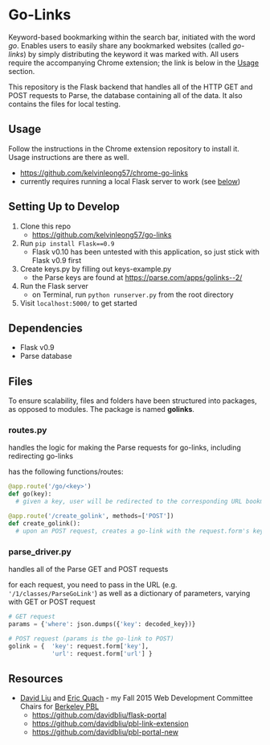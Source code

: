 # Go-Links

Keyword-based bookmarking within the search bar, initiated with the word *go*. Enables users to easily share any bookmarked websites (called *go-links*) by simply distributing the keyword it was marked with. All users require the accompanying Chrome extension; the link is below in the [Usage](#usage) section.

This repository is the Flask backend that handles all of the HTTP GET and POST requests to Parse, the database containing all of the data. It also contains the files for local testing.

## Usage

Follow the instructions in the Chrome extension repository to install it. Usage instructions are there as well.
  - https://github.com/kelvinleong57/chrome-go-links
  - currently requires running a local Flask server to work (see [below](#setting-up-to-develop))

## Setting Up to Develop
1. Clone this repo
    - https://github.com/kelvinleong57/go-links
2. Run `pip install Flask==0.9`
    - Flask v0.10 has been untested with this application, so just stick with Flask v0.9 first
3. Create keys.py by filling out keys-example.py
    - the Parse keys are found at https://parse.com/apps/golinks--2/
4. Run the Flask server
    - on Terminal, run `python runserver.py` from the root directory
5. Visit `localhost:5000/` to get started

## Dependencies
  - Flask v0.9 
  - Parse database

## Files
To ensure scalability, files and folders have been structured into packages, as opposed to modules. The package is named **golinks**.
### routes.py
handles the logic for making the Parse requests for go-links, including redirecting go-links

has the following functions/routes:
```python
@app.route('/go/<key>')
def go(key):
  # given a key, user will be redirected to the corresponding URL bookmarked with that key, if applicable

@app.route('/create_golink', methods=['POST'])
def create_golink():
  # upon an POST request, creates a go-link with the request.form's key and URL (both encoded) and pushes this to Parse
```
### parse_driver.py
handles all of the Parse GET and POST requests

for each request, you need to pass in the URL (e.g. `'/1/classes/ParseGoLink'`) as well as a dictionary of parameters, varying with GET or POST request
```python
# GET request
params = {'where': json.dumps({'key': decoded_key})}

# POST request (params is the go-link to POST)
golink = {	'key': request.form['key'],
			'url': request.form['url'] }
```

## Resources
  - [David Liu](https://github.com/davidbliu) and [Eric Quach](https://github.com/ericcquachh) - my Fall 2015 Web Development Committee Chairs for [Berkeley PBL](http://www.berkeleypbl.com/) 
    - https://github.com/davidbliu/flask-portal
    - https://github.com/davidbliu/pbl-link-extension
    - https://github.com/davidbliu/pbl-portal-new